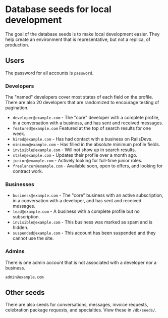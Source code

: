 # Database seeds for local development

The goal of the database seeds is to make local development easier. They help create an environment that is representative, but not a replica, of production.

## Users

The password for all accounts is `password`.

### Developers

The "named" developers cover most states of each field on the profile. There are also 20 developers that are randomized to encourage testing of pagination.

* `developer@example.com` - The "core" developer with a complete profile, in a conversation with a business, and has sent and received messages.
* `featured@example.com` Featured at the top of search results for one week.
* `hired@example.com` - Has had contact with a business on RailsDevs.
* `minimum@example.com` - Has filled in the absolute minimum profile fields.
* `invisible@example.com` - Will not show up in search results.
* `stale@example.com` - Updates their profile over a month ago.
* `junior@example.com` - Actively looking for full-time junior roles.
* `freelancer@example.com` - Available soon, open to offers, and looking for contract work.

### Businesses

* `business@example.com` - The "core" business with an active subscription, in a conversation with a developer, and has sent and received messages.
* `lead@example.com` - A business with a complete profile but no subscription.
* `invisible@example.com` - This business was marked as spam and is hidden.
* `suspended@example.com` - This account has been suspended and they cannot use the site.


### Admins

There is one admin account that is not associated with a developer nor a business.

`admin@example.com`

## Other seeds

There are also seeds for conversations, messages, invoice requests, celebration package requests, and specialties. View these in `/db/seeds/`.
